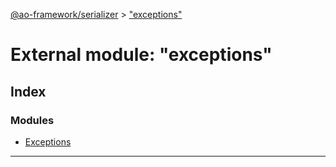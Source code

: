 [@ao-framework/serializer](../README.md) > ["exceptions"](../modules/_exceptions_.md)

# External module: "exceptions"

## Index

### Modules

* [Exceptions](_exceptions_.exceptions.md)

---

